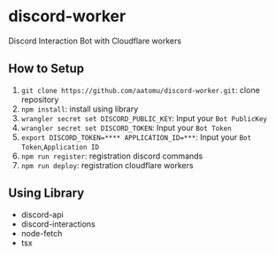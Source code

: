 # discord-worker

Discord Interaction Bot with Cloudflare workers

## How to Setup

1. `git clone https://github.com/aatomu/discord-worker.git`: clone repository
2. `npm install`: install using library
3. `wrangler secret set DISCORD_PUBLIC_KEY`: Input your `Bot PublicKey`
4. `wrangler secret set DISCORD_TOKEN`: Input your `Bot Token`
5. `export DISCORD_TOKEN=**** APPLICATION_ID=***`: Input your `Bot Token`,`Application ID`
5. `npm run register`: registration discord commands
6. `npm run deploy`: registration cloudflare workers

## Using Library

- discord-api
- discord-interactions
- node-fetch
- tsx

